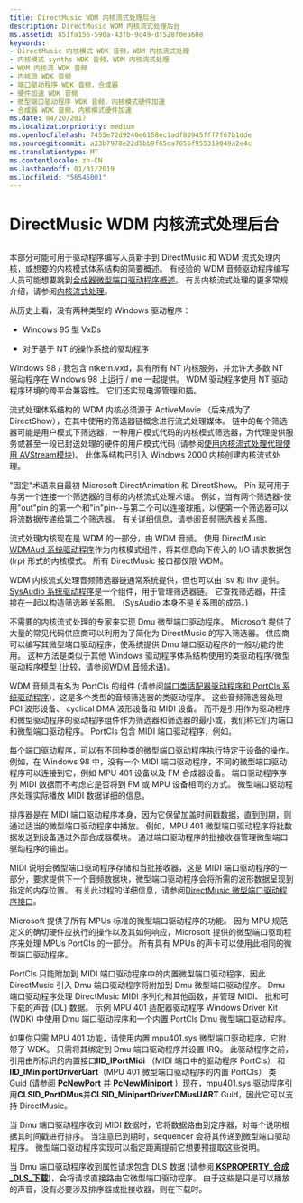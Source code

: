 ```yaml
---
title: DirectMusic WDM 内核流式处理后台
description: DirectMusic WDM 内核流式处理后台
ms.assetid: 851fa156-590a-43fb-9c49-df528f0ea608
keywords:
- DirectMusic 内核模式 WDK 音频，WDM 内核流式处理
- 内核模式 synths WDK 音频，WDM 内核流式处理
- WDM 内核流 WDK 音频
- 内核流 WDK 音频
- 端口驱动程序 WDK 音频，合成器
- 硬件加速 WDK 音频
- 微型端口驱动程序 WDK 音频，内核模式硬件加速
- 合成器 WDK 音频，内核模式硬件加速
ms.date: 04/20/2017
ms.localizationpriority: medium
ms.openlocfilehash: 7455e72d9240e6158ec1adf80945fff7f67b1dde
ms.sourcegitcommit: a33b7978e22d5bb9f65ca7056f955319049a2e4c
ms.translationtype: MT
ms.contentlocale: zh-CN
ms.lasthandoff: 01/31/2019
ms.locfileid: "56545001"
---
```

# <a name="directmusic-wdm-kernel-streaming-background"></a>DirectMusic WDM 内核流式处理后台


## <span id="directmusic_wdm_kernel_streaming_background"></span><span id="DIRECTMUSIC_WDM_KERNEL_STREAMING_BACKGROUND"></span>


本部分可能可用于驱动程序编写人员新手到 DirectMusic 和 WDM 流式处理内核，或想要的内核模式体系结构的简要概述。 有经验的 WDM 音频驱动程序编写人员可能想要跳到[合成器微型端口驱动程序概述](synthesizer-miniport-driver-overview.md)。 有关内核流式处理的更多常规介绍，请参阅[内核流式处理](https://msdn.microsoft.com/library/windows/hardware/ff560842)。

从历史上看，没有两种类型的 Windows 驱动程序：

-   Windows 95 型 VxDs

-   对于基于 NT 的操作系统的驱动程序

Windows 98 / 我包含 ntkern.vxd，具有所有 NT 内核服务，并允许大多数 NT 驱动程序在 Windows 98 上运行 / me 一起提供。 WDM 驱动程序使用 NT 驱动程序环境的跨平台兼容性。 它们还实现电源管理和插。

流式处理体系结构的 WDM 内核必须源于 ActiveMovie （后来成为了 DirectShow），在其中使用的筛选器链概念进行流式处理媒体。 链中的每个筛选器可能是用户模式下筛选器，一种用户模式代码的内核模式筛选器，为代理提供服务或甚至一段已封送处理的硬件的用户模式代码 (请参阅[使用内核流式处理代理使用 AVStream模块](https://msdn.microsoft.com/library/windows/hardware/ff568671))。 此体系结构已引入 Windows 2000 内核创建内核流式处理。

"固定"术语来自最初 Microsoft DirectAnimation 和 DirectShow。 Pin 现可用于与另一个连接一个筛选器的目标的内核流式处理术语。 例如，当有两个筛选器-使用"out"pin 的第一个和"in"pin--与第二个可以连接球瓶，以便第一个筛选器可以将流数据传递给第二个筛选器。 有关详细信息，请参阅[音频筛选器关系图](audio-filter-graphs.md)。

流式处理内核现在是 WDM 的一部分，由 WDM 音频。 使用 DirectMusic [WDMAud 系统驱动程序](user-mode-wdm-audio-components.md#wdmaud_system_driver)作为内核模式组件，将其信息向下传入的 I/O 请求数据包 (Irp) 形式的内核模式。 所有 DirectMusic 接口都仅限 WDM。

WDM 内核流式处理音频筛选器链通常系统提供，但也可以由 Isv 和 Ihv 提供。 [SysAudio 系统驱动程序](kernel-mode-wdm-audio-components.md#sysaudio_system_driver)是一个组件，用于管理筛选器链。 它查找筛选器，并挂接在一起以构造筛选器关系图。 (SysAudio 本身不是关系图的成员。)

不需要的内核流式处理的专家来实现 Dmu 微型端口驱动程序。 Microsoft 提供了大量的常见代码供应商可以利用为了简化为 DirectMusic 的写入筛选器。 供应商可以编写其微型端口驱动程序，使系统提供 Dmu 端口驱动程序的一般功能的使用。 这种方法是类似于其他 Windows 驱动程序体系结构使用的类驱动程序/微型驱动程序模型 (比较，请参阅[WDM 音频术语](wdm-audio-terminology.md))。

WDM 音频具有名为 PortCls 的组件 (请参阅[端口类适配器驱动程序和 PortCls 系统驱动程序](kernel-mode-wdm-audio-components.md#port_class_adapter_driver_and_portcls_system_driver))，这是多个类型的音频筛选器的类驱动程序。 这些音频筛选器处理 PCI 波形设备、 cyclical DMA 波形设备和 MIDI 设备。 而不是引用作为驱动程序和微型驱动程序的驱动程序组件作为筛选器和筛选器的最小或，我们称它们为端口和微型端口驱动程序。 PortCls 包含 MIDI 端口驱动程序，例如。

每个端口驱动程序，可以有不同种类的微型端口驱动程序执行特定于设备的操作。 例如，在 Windows 98 中，没有一个 MIDI 端口驱动程序，不同的微型端口驱动程序可以连接到它，例如 MPU 401 设备以及 FM 合成器设备。 端口驱动程序序列 MIDI 数据而不考虑它是否将到 FM 或 MPU 设备相同的方式。 微型端口驱动程序处理实际播放 MIDI 数据详细的信息。

排序器是在 MIDI 端口驱动程序本身，因为它保留加盖时间戳数据，直到到期，则通过适当的微型端口驱动程序中播放。 例如，MPU 401 微型端口驱动程序将批数据发送到设备通过外部合成器模块。 通过端口驱动程序的批接收器管理微型端口驱动程序的输出。

MIDI 说明会微型端口驱动程序存储和当批接收器，这是 MIDI 端口驱动程序的一部分，要求提供下一个音频数据块，微型端口驱动程序会将所需的波形数据呈现到指定的内存位置。 有关此过程的详细信息，请参阅[DirectMusic 微型端口驱动程序接口](directmusic-miniport-driver-interface.md)。

Microsoft 提供了所有 MPUs 标准的微型端口驱动程序的功能。 因为 MPU 规范定义的确切硬件应执行的操作以及其如何响应，Microsoft 提供的微型端口驱动程序来处理 MPUs PortCls 的一部分。 所有具有 MPUs 的声卡可以使用此相同的微型端口驱动程序。

PortCls 只能附加到 MIDI 端口驱动程序中的内置微型端口驱动程序，因此 DirectMusic 引入 Dmu 端口驱动程序将附加到 Dmu 微型端口驱动程序。 Dmu 端口驱动程序处理 DirectMusic MIDI 序列化和其他函数，并管理 MIDI、 批和可下载的声音 (DL) 数据。 示例 MPU 401 适配器驱动程序 Windows Driver Kit (WDK) 中使用 Dmu 端口驱动程序和一个内置 PortCls Dmu 微型端口驱动程序。

如果你只需 MPU 401 功能，请使用内置 mpu401.sys 微型端口驱动程序，它附带了 WDK。 只需将其绑定到 Dmu 端口驱动程序并设置 IRQ。 此驱动程序之前，引用由所标识的内置接口**IID\_IPortMidi** （MIDI 端口中的驱动程序 PortCls） 和**IID\_IMiniportDriverUart**（MPU 401 微型端口驱动程序的内置 PortCls） 类 Guid (请参阅[ **PcNewPort** ](https://msdn.microsoft.com/library/windows/hardware/ff537715)并[ **PcNewMiniport** ](https://msdn.microsoft.com/library/windows/hardware/ff537714)). 现在，mpu401.sys 驱动程序引用**CLSID\_PortDMus**并**CLSID\_MiniportDriverDMusUART** Guid，因此它可以支持 DirectMusic。

当 Dmu 端口驱动程序收到 MIDI 数据时，它将数据路由到定序器，对每个说明根据其时间戳进行排序。 当注意已到期时，sequencer 会将其传递到微型端口驱动程序。 微型端口驱动程序实现可以指定距离提前它想要预提取这些说明。

当 Dmu 端口驱动程序收到属性请求包含 DLS 数据 (请参阅[ **KSPROPERTY\_合成\_DLS\_下载**](https://msdn.microsoft.com/library/windows/hardware/ff537396))，会将请求直接路由它微型端口驱动程序。 由于这些是只是可以播放的声音，没有必要涉及排序器或批接收器，则在下载时。

 

 




